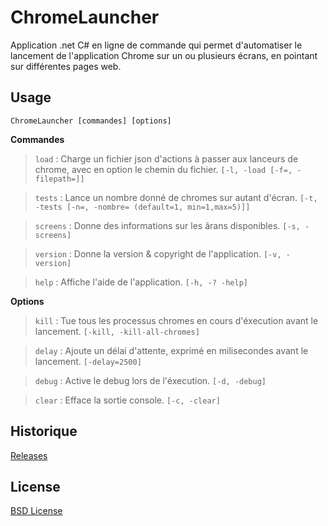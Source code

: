 # ChromeLauncher
Application .net C# en ligne de commande qui permet d'automatiser le lancement de l'application Chrome sur un ou plusieurs écrans, en pointant sur différentes pages web.

## Usage

    ChromeLauncher [commandes] [options]

**Commandes**
> `load` : Charge un fichier json d'actions à passer aux lanceurs de chrome, avec en option le chemin du fichier. `[-l, -load [-f=, -filepath=]]`

> `tests` : Lance un nombre donné de chromes sur autant d'écran. `[-t, -tests [-n=, -nombre= (default=1, min=1,max=5)]]`

> `screens` : Donne des informations sur les ãrans disponibles. `[-s, -screens]`

> `version` : Donne la version & copyright de l'application. `[-v, -version]`

> `help` : Affiche l'aide de l'application. `[-h, -? -help]`


**Options**
> `kill` : Tue tous les processus chromes en cours d'éxecution avant le lancement. `[-kill, -kill-all-chromes]`

> `delay` : Ajoute un délai d'attente, exprimé en milisecondes avant le lancement. `[-delay=2500]`

> `debug` : Active le debug lors de l'éxecution. `[-d, -debug]`

> `clear` : Efface la sortie console. `[-c, -clear]`


## Historique
[Releases](https://github.com/AOT-PADI/ChromeLauncher/releases)

## License
[BSD License](https://github.com/AOT-PADI/ChromeLauncher/LICENSE.md)

